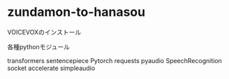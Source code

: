 # zundamon-to-hanasou
VOICEVOXのインストール

各種pythonモジュール

transformers
sentencepiece
Pytorch
requests
pyaudio
SpeechRecognition
socket
accelerate
simpleaudio